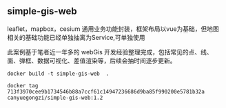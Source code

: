 ## simple-gis-web

leaflet，mapbox，cesium 通用业务功能封装，框架布局以vue为基础，但地图相关的基础功能已经单独抽离为Service,可单独使用

此案例基于笔者近一年多的 webGis 开发经验整理完成，包括常见的点、线、面、弹框、数据可视化、差值渲染等，后续会抽时间逐步更新。

```bin
docker build -t simple-gis-web  .

docker tag 713f3970cee9b1734546b88a7ccf61c14947236686d9ba85f990200e5781b32a canyuegongzi/simple-gis-web:1.2


```
